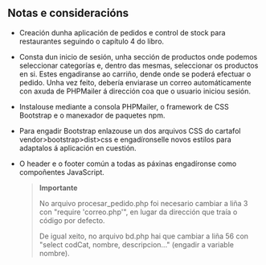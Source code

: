 



## Notas e consideracións

* Creación dunha aplicación de pedidos e control de stock para restaurantes seguindo o capítulo 4 do libro.

* Consta dun inicio de sesión, unha sección de productos onde podemos seleccionar categorías e, dentro das mesmas, seleccionar os productos en si. Estes engadiranse ao carriño, dende onde se poderá efectuar o pedido. Unha vez feito, debería enviarase un correo automáticamente con axuda de PHPMailer á dirección coa que o usuario iniciou sesión.

* Instalouse mediante a consola PHPMailer, o framework de CSS Bootstrap e o manexador de paquetes npm.

* Para engadir Bootstrap enlazouse un dos arquivos CSS do cartafol vendor>bootstrap>dist>css e engadíronselle novos estilos para adaptalos á aplicación en cuestión.

* O header e o footer común a todas as páxinas engadíronse como compoñentes JavaScript.

  > __Importante__
  >
  > No arquivo procesar_pedido.php foi necesario cambiar a liña 3 con "require 'correo.php'", en lugar da dirección que traía o código por defecto.
  >
  > De igual xeito, no arquivo bd.php hai que cambiar a liña 56 con "select codCat, nombre, descripcion..." (engadir a variable nombre).

